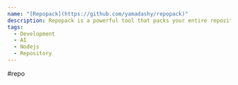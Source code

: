 ```yaml
---
name: "[Repopack](https://github.com/yamadashy/repopack)"
description: Repopack is a powerful tool that packs your entire repository into a single, AI-friendly file. Perfect for when you need to feed your codebase to Large Language Models (LLMs) or other AI tools like Claude, ChatGPT, and Gemini.
tags:
  - Development
  - AI
  - Nodejs
  - Repository
---
```

#repo
